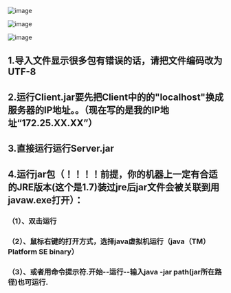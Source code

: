 ![image](https://github.com/Trrinity/RemoteMonitor/blob/master/67.jpg)   

![image](https://github.com/Trrinity/RemoteMonitor/blob/master/communication.gif)   

![image](https://github.com/Trrinity/RemoteMonitor/blob/master/many.gif)   

## 1.导入文件显示很多包有错误的话，请把文件编码改为UTF-8
## 2.运行Client.jar要先把Client中的的"localhost"换成服务器的IP地址。。（现在写的是我的IP地址“172.25.XX.XX”）
## 3.直接运行运行Server.jar
## 4.运行jar包（！！！！前提，你的机器上一定有合适的JRE版本(这个是1.7)装过jre后jar文件会被关联到用javaw.exe打开）：
### （1）、双击运行
### （2）、鼠标右键的打开方式，选择java虚拟机运行（java（TM） Platform SE binary） 
### （3）、或者用命令提示符.开始--运行--输入java -jar path(jar所在路径)也可运行.
